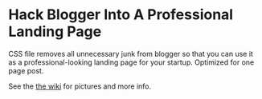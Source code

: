 # Hack Blogger Into A Professional Landing Page

CSS file removes all unnecessary junk from blogger so that you can use it as a professional-looking landing page for your startup. Optimized for one page post.

See the [the wiki](https://github.com/JSideris/Hack-Blogger-Into-A-Professional-Landing-Page/wiki) for pictures and more info.
